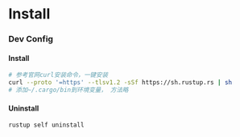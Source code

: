 Install 
=

### Dev Config
#### Install
```bash 
# 参考官网curl安装命令，一键安装
curl --proto '=https' --tlsv1.2 -sSf https://sh.rustup.rs | sh
# 添加~/.cargo/bin到环境变量， 方法略
```

#### Uninstall
`rustup self uninstall`